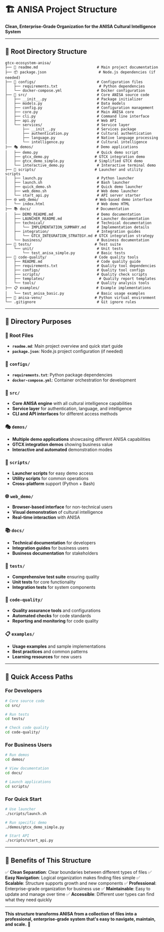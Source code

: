 # 🏗️ ANISA Project Structure

**Clean, Enterprise-Grade Organization for the ANISA Cultural Intelligence System**

---

## 📁 **Root Directory Structure**

```
gtcx-ecosystem-anisa/
├── 📖 readme.md                           # Main project documentation
├── 📦 package.json                        # Node.js dependencies (if needed)
├── 🐍 configs/                            # Configuration files
│   ├── requirements.txt                   # Python dependencies
│   └── docker-compose.yml                # Docker configuration
├── 🧠 src/                                # Core ANISA source code
│   ├── __init__.py                       # Package initializer
│   ├── models.py                         # Data models
│   ├── config.py                         # Configuration management
│   ├── core.py                           # Main ANISA core
│   ├── cli.py                            # Command line interface
│   ├── api.py                            # Web API
│   └── services/                         # Service layer
│       ├── __init__.py                   # Services package
│       ├── authentication.py             # Cultural authentication
│       ├── language.py                   # Native language processing
│       └── intelligence.py               # Cultural intelligence
├── 🎭 demos/                             # Demo applications
│   ├── demo.py                           # Quick demo script
│   ├── gtcx_demo.py                     # GTCX integration demo
│   ├── gtcx_demo_simple.py              # Simplified GTCX demo
│   └── interactive_demo.py               # Interactive terminal demo
├── 🚀 scripts/                           # Launcher and utility scripts
│   ├── launch.py                         # Python launcher
│   ├── launch.sh                         # Bash launcher
│   ├── quick_demo.sh                     # Quick demo launcher
│   ├── web_demo.sh                       # Web demo launcher
│   └── start_api.py                      # API server starter
├── 🌐 web_demo/                          # Web-based demo interface
│   └── index.html                        # Web demo HTML
├── 📚 docs/                              # Documentation
│   ├── DEMO_README.md                    # Demo documentation
│   ├── LAUNCHER_README.md                # Launcher documentation
│   ├── technical/                        # Technical documentation
│   │   └── IMPLEMENTATION_SUMMARY.md     # Implementation details
│   ├── integration/                      # Integration guides
│   │   └── GTCX_INTEGRATION_STRATEGY.md # GTCX integration strategy
│   └── business/                         # Business documentation
├── 🧪 tests/                             # Test suite
│   └── unit/                             # Unit tests
│       └── test_anisa_simple.py          # Basic tests
├── 🔧 code-quality/                      # Code quality tools
│   ├── README.md                         # Code quality guide
│   ├── requirements.txt                  # Quality tool dependencies
│   ├── configs/                          # Quality tool configs
│   ├── scripts/                          # Quality check scripts
│   ├── templates/                         # Quality report templates
│   └── tools/                            # Quality analysis tools
├── 📋 examples/                          # Example implementations
│   └── test_anisa_basic.py               # Basic usage examples
├── 🐳 anisa-venv/                        # Python virtual environment
└── .gitignore                            # Git ignore rules
```

---

## 🎯 **Directory Purposes**

### **📖 Root Files**
- **`readme.md`**: Main project overview and quick start guide
- **`package.json`**: Node.js project configuration (if needed)

### **🐍 `configs/`**
- **`requirements.txt`**: Python package dependencies
- **`docker-compose.yml`**: Container orchestration for development

### **🧠 `src/`**
- **Core ANISA engine** with all cultural intelligence capabilities
- **Service layer** for authentication, language, and intelligence
- **CLI and API interfaces** for different access methods

### **🎭 `demos/`**
- **Multiple demo applications** showcasing different ANISA capabilities
- **GTCX integration demos** showing business value
- **Interactive and automated** demonstration modes

### **🚀 `scripts/`**
- **Launcher scripts** for easy demo access
- **Utility scripts** for common operations
- **Cross-platform** support (Python + Bash)

### **🌐 `web_demo/`**
- **Browser-based interface** for non-technical users
- **Visual demonstration** of cultural intelligence
- **Real-time interaction** with ANISA

### **📚 `docs/`**
- **Technical documentation** for developers
- **Integration guides** for business users
- **Business documentation** for stakeholders

### **🧪 `tests/`**
- **Comprehensive test suite** ensuring quality
- **Unit tests** for core functionality
- **Integration tests** for system components

### **🔧 `code-quality/`**
- **Quality assurance tools** and configurations
- **Automated checks** for code standards
- **Reporting and monitoring** for code quality

### **📋 `examples/`**
- **Usage examples** and sample implementations
- **Best practices** and common patterns
- **Learning resources** for new users

---

## 🚀 **Quick Access Paths**

### **For Developers**
```bash
# Core source code
cd src/

# Run tests
cd tests/

# Check code quality
cd code-quality/
```

### **For Business Users**
```bash
# Run demos
cd demos/

# View documentation
cd docs/

# Launch applications
cd scripts/
```

### **For Quick Start**
```bash
# Use launcher
./scripts/launch.sh

# Run specific demo
./demos/gtcx_demo_simple.py

# Start API
./scripts/start_api.py
```

---

## 🌟 **Benefits of This Structure**

✅ **Clean Separation**: Clear boundaries between different types of files
✅ **Easy Navigation**: Logical organization makes finding files simple
✅ **Scalable**: Structure supports growth and new components
✅ **Professional**: Enterprise-grade organization for business use
✅ **Maintainable**: Easy to update and manage over time
✅ **Accessible**: Different user types can find what they need quickly

---

**This structure transforms ANISA from a collection of files into a professional, enterprise-grade system that's easy to navigate, maintain, and scale.** 🚀

